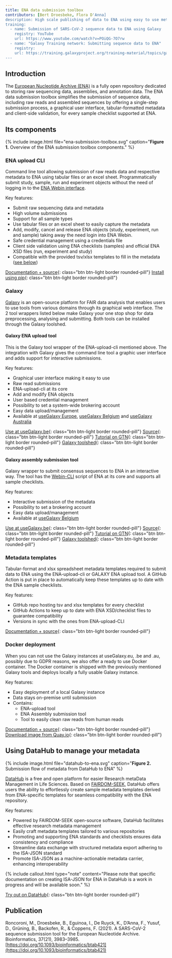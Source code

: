 ```yaml
---
title: ENA data submission toolbox
contributors: [Bert Droesbeke, Flora D'Anna] 
description: High scale publishing of data to ENA using easy to use metadata templates. 
training:
  - name: Submission of SARS-CoV-2 sequence data to ENA using Galaxy
    registry: YouTube
    url: https://www.youtube.com/watch?v=POiQG-7O7rw
  - name: "Galaxy Training network: Submitting sequence data to ENA"
    registry: 
    url: https://training.galaxyproject.org/training-material/topics/galaxy-interface/tutorials/upload-data-to-ena/tutorial.html
---
```



## Introduction 

The [European Nucleotide Archive (ENA)](https://www.ebi.ac.uk/ena/browser/) is a fully open repository dedicated to storing raw sequencing data, assemblies, and annotation data. The ENA data submission toolbox simplifies the submission of sequence data, including raw reads and assembled sequences by offering a single-step submission process, a graphical user interface, tabular-formatted metadata and client-side validation, for every sample checklist supported at ENA.


## Its components

{% include image.html file="ena-submission-toolbox.svg" caption="<b>Figure 1.</b> Overview of the ENA submission toolbox components." %}


### ENA upload CLI

Command line tool allowing submission of raw reads data and respective metadata to ENA using tabular files or an excel sheet. Programmatically submit study, sample, run and experiment objects without the need of logging in to the [ENA Webin interface](https://www.ebi.ac.uk/ena/submit/webin/login). 

Key features:
- Submit raw sequencing data and metadata
- High volume submissions
- Support for all sample types
- Use tabular files or an excel sheet to easily capture the metadata
- Add, modify, cancel and release ENA objects (study, experiment, run and sample) taking away the need login into ENA Webin.
- Safe credential management using a credentials file
- Client side validation using ENA checklists (samples) and official ENA XSD files (run, experiment and study)
- Compatible with the provided tsv/xlsx templates to fill in the metadata ([see below](#metadata-templates))

[<i class="fa-brands fa-github me-2"></i>Documentation + source](https://github.com/usegalaxy-eu/ena-upload-cli){: class="btn btn-light border rounded-pill"}
[<i class="fa-solid fa-download me-2"></i>Install using pip](https://pypi.org/project/ena-upload-cli/){: class="btn btn-light border rounded-pill"}

### Galaxy

[Galaxy](https://galaxyproject.org/eu/) is an open-source platform for FAIR data analysis that enables users to use tools from various domains through its graphical web interface. The 2 tool wrappers listed below make Galaxy your one stop shop for data preprocessing, analysing and submitting. Both tools can be installed through the Galaxy toolshed.

#### Galaxy ENA upload tool

This is the Galaxy tool wrapper of the ENA-upload-cli mentioned above. The integration with Galaxy gives the command line tool a graphic user interface and adds support for interactive submissions. 

Key features:
- Graphical user interface making it easy to use
- Raw read submissions
- ENA-upload-cli at its core
- Add and modify ENA objects
- User based credential management
- Possibility to set a system-wide brokering account
- Easy data upload/management
- Available at [useGalaxy Europe](https://usegalaxy.eu/), [useGalaxy Belgium](https://usegalaxy.be/) and [useGalaxy Australia](https://usegalaxy.org.au/)

[<i class="fa-solid fa-play me-2"></i>Use at useGalaxy.be](https://usegalaxy.be/?tool_id=toolshed.g2.bx.psu.edu%2Frepos%2Fiuc%2Fena_upload%2Fena_upload){: class="btn btn-light border rounded-pill"}
[<i class="fa-brands fa-github me-2"></i>Source](https://github.com/galaxyproject/tools-iuc/tree/master/tools/ena_upload){: class="btn btn-light border rounded-pill"}
[<i class="fa-solid fa-graduation-cap me-2"></i>Tutorial on GTN](https://training.galaxyproject.org/training-material/topics/galaxy-interface/tutorials/upload-data-to-ena/tutorial.html#submitting-raw-sequence-data-reads-to-the-ena){: class="btn btn-light border rounded-pill"}
[<i class="fa-solid fa-download me-2"></i>Galaxy toolshed](https://toolshed.g2.bx.psu.edu/repository?repository_id=0db04aa13ef9d2f8){: class="btn btn-light border rounded-pill"}


#### Galaxy assembly submission tool

Galaxy wrapper to submit consensus sequences to ENA in an interactive way. The tool has the [Webin-CLI](https://github.com/enasequence/webin-cli) script of ENA at its core and supports all sample checklists.

Key features:
- Interactive submission of the metadata
- Possibility to set a brokering account
- Easy data upload/management
- Available at [useGalaxy Belgium](https://usegalaxy.be/) 

[<i class="fa-solid fa-play me-2"></i>Use at useGalaxy.be](https://usegalaxy.be/?tool_id=toolshed.g2.bx.psu.edu%2Frepos%2Fieguinoa%2Fena_webin_cli%2Fena_consensus_submit){: class="btn btn-light border rounded-pill"}
[<i class="fa-brands fa-github me-2"></i>Source](https://github.com/usegalaxy-be/galaxytools/tree/main/consensus_sequence_ena_galaxy){: class="btn btn-light border rounded-pill"}
[<i class="fa-solid fa-graduation-cap me-2"></i>Tutorial on GTN](https://training.galaxyproject.org/training-material/topics/galaxy-interface/tutorials/upload-data-to-ena/tutorial.html#submitting-consensus-sequences-to-ena){: class="btn btn-light border rounded-pill"}
[<i class="fa-solid fa-download me-2"></i>Galaxy toolshed](https://toolshed.g2.bx.psu.edu/repository?repository_id=dfa4f0fc31027b52){: class="btn btn-light border rounded-pill"}


### Metadata templates

Tabular-format and xlsx spreadsheet metadata templates required to submit data to ENA using the ENA-upload-cli or GALAXY ENA upload tool. A GitHub Action is put in place to automatically keep these templates up to date with the ENA sample checklists.

Key features:
- GitHub repo hosting tsv and xlsx templates for every checklist
- GitHub Actions to keep up to date with ENA XSD/checklist files to guarantee compatibility
- Versions in sync with the ones from ENA-upload-CLI

[<i class="fa-brands fa-github me-2"></i>Documentation + source](https://github.com/ELIXIR-Belgium/ENA-metadata-templates){: class="btn btn-light border rounded-pill"}

### Docker deployment

When you can not use the Galaxy instances at useGalaxy.eu, .be and .au, possibly due to GDPR reasons, we also offer a ready to use Docker container. The  Docker container is shipped with the previously mentioned Galaxy tools and deploys locally a fully usable Galaxy instance. 

Key features:
- Easy deployment of a local Galaxy instance
- Data stays on-premise until submission
- Contains:
    - ENA-upload tool
    - ENA Assembly submission tool
    - Tool to easily clean raw reads from human reads

[<i class="fa-brands fa-github me-2"></i>Documentation + source](https://github.com/ELIXIR-Belgium/ena-upload-container){: class="btn btn-light border rounded-pill"}
[<i class="fa-solid fa-download me-2"></i>Download image from Quay.io](https://quay.io/repository/galaxy/ena-upload){: class="btn btn-light border rounded-pill"}


## Using DataHub to manage your metadata

{% include image.html file="datahub-to-ena.svg" caption="<b>Figure 2.</b> Submission flow of metadata from DataHub to ENA" %}

[DataHub](https://datahub-test.elixir-belgium.org/) is a free and open platform for easier Research metaData Management in Life Sciences. Based on [FAIRDOM-SEEK](https://seek4science.org/), DataHub offers users the ability to effortlessly create sample metadata templates derived from ENA-specific templates for seamless compatibility with the ENA repository.

Key features:
- Powered by FAIRDOM-SEEK open-source software, DataHub facilitates effective research metadata management
- Easily craft metadata templates tailored to various repositories
- Promoting and supporting ENA standards and checklists ensures data consistency and compliance
- Streamline data exchange with structured metadata export adhering to the ISA-JSON standard
- Promote ISA-JSON as a machine-actionable metadata carrier, enhancing interoperability

{% include callout.html type="note" content="Please note that specific documentation on creating ISA-JSON for ENA in DataHub is a work in progress and will be available soon." %}

[<i class="fa-solid fa-play me-2"></i>Try out on DataHub](https://datahub-test.elixir-belgium.org/){: class="btn btn-light border rounded-pill"}


## Publication

Roncoroni, M., Droesbeke, B., Eguinoa, I., De Ruyck, K., D’Anna, F., Yusuf, D., Grüning, B., Backofen, R., & Coppens, F. (2021). A SARS-CoV-2 sequence submission tool for the European Nucleotide Archive. Bioinformatics, 37(21), 3983–3985. [https://doi.org/10.1093/bioinformatics/btab421](https://doi.org/10.1093/bioinformatics/btab421)

